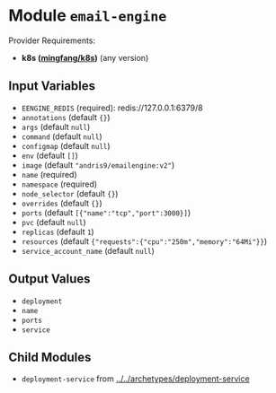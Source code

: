 
# Module `email-engine`

Provider Requirements:
* **k8s ([mingfang/k8s](https://registry.terraform.io/providers/mingfang/k8s/latest))** (any version)

## Input Variables
* `EENGINE_REDIS` (required): redis://127.0.0.1:6379/8
* `annotations` (default `{}`)
* `args` (default `null`)
* `command` (default `null`)
* `configmap` (default `null`)
* `env` (default `[]`)
* `image` (default `"andris9/emailengine:v2"`)
* `name` (required)
* `namespace` (required)
* `node_selector` (default `{}`)
* `overrides` (default `{}`)
* `ports` (default `[{"name":"tcp","port":3000}]`)
* `pvc` (default `null`)
* `replicas` (default `1`)
* `resources` (default `{"requests":{"cpu":"250m","memory":"64Mi"}}`)
* `service_account_name` (default `null`)

## Output Values
* `deployment`
* `name`
* `ports`
* `service`

## Child Modules
* `deployment-service` from [../../archetypes/deployment-service](../../archetypes/deployment-service)

